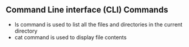 ## Command Line interface (CLI) Commands
- ls command is used to list all the files and directories in the current directory
- cat command is used to display file contents 